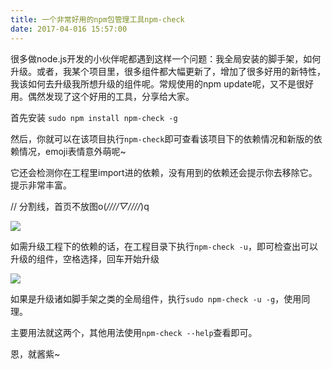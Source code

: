 ```yaml
---
title: 一个非常好用的npm包管理工具npm-check
date: 2017-04-016 15:57:00
---
```


很多做node.js开发的小伙伴呢都遇到这样一个问题：我全局安装的脚手架，如何升级。或者，我某个项目里，很多组件都大幅更新了，增加了很多好用的新特性，我该如何去升级我所想升级的组件呢。常规使用的npm update呢，又不是很好用。偶然发现了这个好用的工具，分享给大家。

首先安装 `sudo npm install npm-check -g`

然后，你就可以在该项目执行`npm-check`即可查看该项目下的依赖情况和新版的依赖情况，emoji表情意外萌呢~

它还会检测你在工程里import进的依赖，没有用到的依赖还会提示你去移除它。提示非常丰富。

// 分割线，首页不放图o(*////▽////*)q
<!--more-->

![](/img/npm-check-2.png)


如需升级工程下的依赖的话，在工程目录下执行`npm-check -u`，即可检查出可以升级的组件，空格选择，回车开始升级

![](/img/npm-check-1.png)

如果是升级诸如脚手架之类的全局组件，执行`sudo npm-check -u -g`，使用同理。

主要用法就这两个，其他用法使用`npm-check --help`查看即可。

恩，就酱紫~

